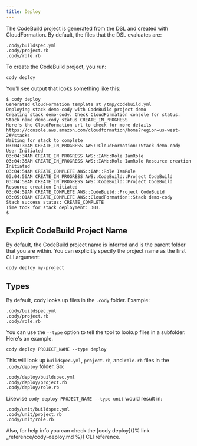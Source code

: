 ```yaml
---
title: Deploy
---
```


The CodeBuild project is generated from the DSL and created with CloudFormation. By default, the files that the DSL evaluates are:

    .cody/buildspec.yml
    .cody/project.rb
    .cody/role.rb

To create the CodeBuild project, you run:

    cody deploy

You'll see output that looks something like this:

    $ cody deploy
    Generated CloudFormation template at /tmp/codebuild.yml
    Deploying stack demo-cody with CodeBuild project demo
    Creating stack demo-cody. Check CloudFormation console for status.
    Stack name demo-cody status CREATE_IN_PROGRESS
    Here's the CloudFormation url to check for more details https://console.aws.amazon.com/cloudformation/home?region=us-west-2#/stacks
    Waiting for stack to complete
    03:04:30AM CREATE_IN_PROGRESS AWS::CloudFormation::Stack demo-cody User Initiated
    03:04:34AM CREATE_IN_PROGRESS AWS::IAM::Role IamRole
    03:04:35AM CREATE_IN_PROGRESS AWS::IAM::Role IamRole Resource creation Initiated
    03:04:54AM CREATE_COMPLETE AWS::IAM::Role IamRole
    03:04:56AM CREATE_IN_PROGRESS AWS::CodeBuild::Project CodeBuild
    03:04:58AM CREATE_IN_PROGRESS AWS::CodeBuild::Project CodeBuild Resource creation Initiated
    03:04:59AM CREATE_COMPLETE AWS::CodeBuild::Project CodeBuild
    03:05:01AM CREATE_COMPLETE AWS::CloudFormation::Stack demo-cody
    Stack success status: CREATE_COMPLETE
    Time took for stack deployment: 30s.
    $

## Explicit CodeBuild Project Name

By default, the CodeBuild project name is inferred and is the parent folder that you are within.  You can explicitly specify the project name as the first CLI argument:

    cody deploy my-project

## Types

By default, cody looks up files in the `.cody` folder.  Example:

    .cody/buildspec.yml
    .cody/project.rb
    .cody/role.rb

You can use the `--type` option to tell the tool to lookup files in a subfolder.  Here's an example.

    cody deploy PROJECT_NAME --type deploy

This will look up `buildspec.yml`, `project.rb`, and `role.rb` files in the `.cody/deploy` folder. So:

    .cody/deploy/buildspec.yml
    .cody/deploy/project.rb
    .cody/deploy/role.rb

Likewise `cody deploy PROJECT_NAME --type unit` would result in:

    .cody/unit/buildspec.yml
    .cody/unit/project.rb
    .cody/unit/role.rb

Also, for help info you can check the [cody deploy]({% link _reference/cody-deploy.md %}) CLI reference.